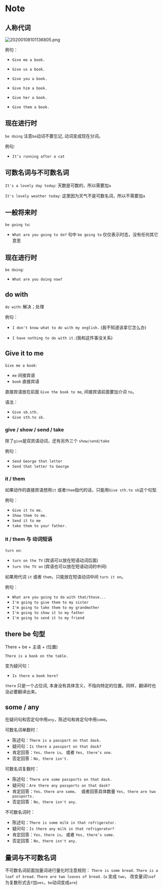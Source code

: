 # Note

## 人称代词

![20200108101136805.png](https://i.postimg.cc/ZRfjp3Jv/20200108101136805.png)

例句：

- `Give me a book.`

- `Give us a book.`

- `Give you a book.`

- `Give him a book.`

- `Give her a book.`

- `Give them a book.`

## 现在进行时

`be doing` 注意`be`动词不要忘记, 动词变成现在分词。

例句:

  - `It’s running after a cat`


## 可数名词与不可数名词

`It's a lovely day today`: 天数是可数的，所以需要加`a`

`It's lovely weather today`: 这里因为天气不是可数名词，所以不需要加`a`

## 一般将来时

`be going to`: 
  - `What are you going to do?` 句中 `be going to` 仅仅表示时态，没有任何其它意思

## 现在进行时

`be doing`:
  - `What are you doing now?`

## do with

`do with`: 解决；处理

例句：
  - `I don't know what to do with my english.` (我不知道该拿它怎么办)

  - `I have nothing to do with it.`(我和这件事没关系)

## Give it to me

`Give me a book`: 
  - `me` 间接宾语
  - `book` 直接宾语

直接宾语放在前面 `Give the book to me`, 间接宾语前面要加介词 `to`。

语法：
  - `Give sb.sth.`
  - `Give sth.to sb.`

### give / show / send / take

除了`give`是双宾语动词，还有另外三个 `show/send/take`

例句：
  - `Send George that letter`
  - `Send that letter to George`

### it / them

如果动作的直接宾语想用`it` 或者`them`指代的话，只能用`Give sth.to sb`这个句型.

例句：
  - `Give it to me.`
  - `Show them to me.`
  - `Send it to me`
  - `take them to your father.`

### it / them 与 动词短语

`turn on`:
  - `turn on the TV` (宾语可以放在短语动词后面)
  - `turn the TV on` (宾语也可以放在短语动词的中间)

如果用代词 `it` 或者 `them`，只能放在短语动词中间 `turn it on`。

例句：
  - `What are you going to do with that/those...`
  - `I'm going to give them to my sister`
  - `I'm going to take them to my grandmother`
  - `I'm going to show it to my father`
  - `I'm going to send it to my friend`

## there be 句型

There + be + 主语 + (位置)

`There is a book on the table.`

变为疑问句：
  - `Is there a book here?`

`there` 只是一个占位词, 本身没有具体含义，不指向特定的位置。同样，翻译时也没必要翻译出来。

## some / any

在疑问句和否定句中用`any`，陈述句和肯定句中用`some`。

可数名词单数时：
  - 陈述句：`There is a passport on that dask.`
  - 疑问句：`Is there a passport on that dask?`
  - 肯定回答：`Yes，there is。` 或者 `Yes, there‘s one.`
  - 否定回答：`No, there isn't.`

可数名词复数时：
  - 陈述句：`There are some passports on that dask.`
  - 疑问句：`Are there any passports on that dask?`
  - 肯定回答：`Yes，there are some。 ` 或者回答具体数量 `Yes, there are two passports.`
  - 否定回答：`No, there isn't any.`

不可数名词时：
  - 陈述句：`There is some milk in that refrigerator.`
  - 疑问句：`Is there any milk in that refrigerator?`
  - 肯定回答：`Yes，there is。` 或者 `Yes, there‘s some.`
  - 否定回答：`No, there isn't any.`

## 量词与不可数名词

不可数名词前面加量词进行量化时注意规则：
`There is some bread.`
`There is a loaf of bread.`
`There are two loaves of bread.` (`a` 变成 `two`， 改变量词`loaf`为复数形式去`f`加`ves`，`be`动词变成`are`)







